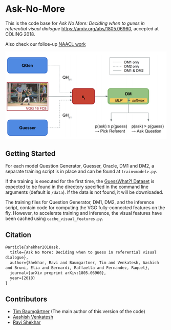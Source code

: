 # Ask-No-More

This is the code base for _Ask No More: Deciding when to guess in referential visual dialogue_ https://arxiv.org/abs/1805.06960, accepted at COLING 2018.

Also check our folloe-up [NAACL work](https://github.com/shekharRavi/Beyond-Task-Success-NAACL2019) 

![](figs/model_overview.png)

## Getting Started
For each model Question Generator, Guesser, Oracle, DM1 and DM2, a separate training script is in
place and can be found at `train<model>.py`.  

If the training is executed for the first time, the
[GuessWhat?! Dataset](https://guesswhat.ai/download) is expected to be found in the directory
specified in the command line arguments (default is `/data`). If the data is not found, it will be
downloaded.

The training files for Question Generator, DM1, DM2, and the inference script, contain code for computing the VGG
fully-connected features on the fly. However, to accelerate training and inference, the visual features have been
cached using `cache_visual_features.py`.

## Citation
```
@article{shekhar2018ask,
  title={Ask No More: Deciding when to guess in referential visual dialogue},
  author={Shekhar, Ravi and Baumgartner, Tim and Venkatesh, Aashish and Bruni, Elia and Bernardi, Raffaella and Fernandez, Raquel},
  journal={arXiv preprint arXiv:1805.06960},
  year={2018}
}
```

## Contributors
* [Tim Baumgärtner](https://timbmg.github.io/) (The main author of this version of the code)
* [Aashish Venkatesh](https://github.com/AashishV/)
* [Ravi Shekhar](http://shekharravi.github.io)
